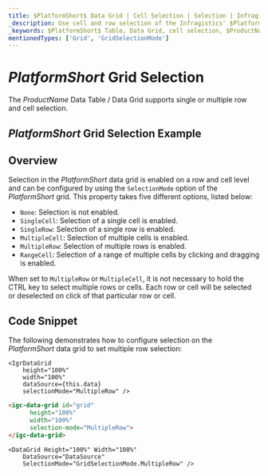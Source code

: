 ```yaml
---
title: $PlatformShort$ Data Grid | Cell Selection | Selection | Infragistics
_description: Use cell and row selection of the Infragistics' $PlatformShort$ data grid to highlight areas of the table. Learn how to configure single or multiple row selection for the $ProductName$ table.
_keywords: $PlatformShort$ Table, Data Grid, cell selection, $ProductName$, Infragistics
mentionedTypes: ['Grid', 'GridSelectionMode']
---
```


# $PlatformShort$ Grid Selection

The $ProductName$ Data Table / Data Grid supports single or multiple row and cell selection.

## $PlatformShort$ Grid Selection Example


<code-view style="height: 600px" 
           data-demos-base-url="{environment:demosBaseUrl}" 
           iframe-src="{environment:demosBaseUrl}/grids/data-grid-cell-selection" 
           alt="$PlatformShort$ Grid Selection Example" 
           github-src="grids/data-grid/cell-selection">
</code-view>

<div class="divider--half"></div>

## Overview

Selection in the $PlatformShort$ data grid is enabled on a row and cell level and can be configured by using the `SelectionMode` option of the $PlatformShort$ grid. This property takes five different options, listed below:

- `None`: Selection is not enabled.
- `SingleCell`: Selection of a single cell is enabled.
- `SingleRow`: Selection of a single row is enabled.
- `MultipleCell`: Selection of multiple cells is enabled.
- `MultipleRow`: Selection of multiple rows is enabled.
- `RangeCell`: Selection of a range of multiple cells by clicking and dragging is enabled.

When set to `MultipleRow` or `MultipleCell`, it is not necessary to hold the CTRL key to select multiple rows or cells. Each row or cell will be selected or deselected on click of that particular row or cell.

## Code Snippet

The following demonstrates how to configure selection on the $PlatformShort$ data grid to set multiple row selection:

```tsx
<IgrDataGrid
    height="100%"
    width="100%"
    dataSource={this.data}
    selectionMode="MultipleRow" />
```

```html
<igc-data-grid id="grid"
      height="100%"
      width="100%"
      selection-mode="MultipleRow">
</igc-data-grid>
```

```razor
<DataGrid Height="100%" Width="100%"                      
    DataSource="DataSource"
    SelectionMode="GridSelectionMode.MultipleRow" />
```
